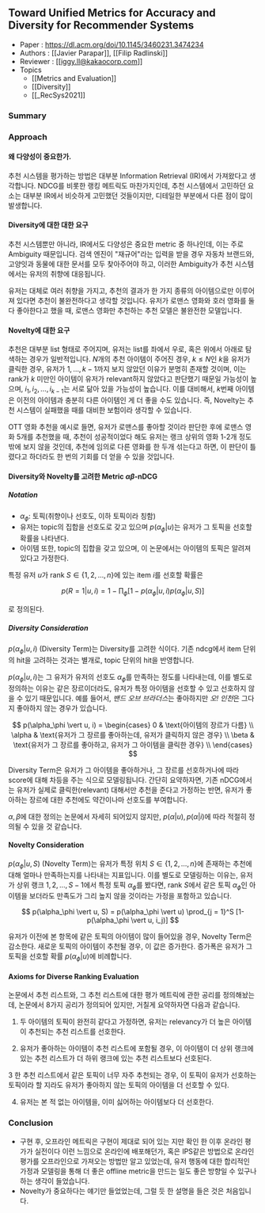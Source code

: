 ## Toward Unified Metrics for Accuracy and Diversity for Recommender Systems
- Paper : https://dl.acm.org/doi/10.1145/3460231.3474234
- Authors : [[Javier Parapar]], [[Filip Radlinski]]
- Reviewer : [[iggy.ll@kakaocorp.com]]
- Topics
	- [[Metrics and Evaluation]]
	- [[Diversity]]
	- [[_RecSys2021]]

### Summary

### Approach
#### 왜 다양성이 중요한가.
추천 시스템을 평가하는 방법은 대부분 Information Retrieval (IR)에서 가져왔다고 생각합니다. NDCG를 비롯한 랭킹 메트릭도 마찬가지인데, 추천 시스템에서 고민하던 요소는 대부분 IR에서 비슷하게 고민했던 것들이지만, 디테일한 부분에서 다른 점이 많이 발생합니다.

#### Diversity에 대한 대한 요구
추천 시스템뿐만 아니라, IR에서도 다양성은 중요한 metric 중 하나인데, 이는 주로 Ambiguity 때문입니다. 검색 엔진이 "재규어"라는 입력을 받을 경우 자동차 브랜드와, 고양잇과 동물에 대한 문서를 모두 찾아주어야 하고, 이러한 Ambiguity가 추천 시스템에서는 유저의 취향에 대응됩니다.

유저는 대체로 여러 취향을 가지고, 추천의 결과가 한 가지 종류의 아이템으로만 이루어져 있다면 추천이 불완전하다고 생각할 것입니다. 유저가 로맨스 영화와 호러 영화를 둘 다 좋아한다고 했을 때, 로맨스 영화만 추천하는 추천 모델은 불완전한 모델입니다.

#### Novelty에 대한 요구
추천은 대부분 list 형태로 주어지며, 유저는 list를 좌에서 우로, 혹은 위에서 아래로 탐색하는 경우가 일반적입니다. $N$개의 추천 아이템이 주어진 경우, $k \leq N$인 $k$을 유저가 클릭한 경우, 유저가 $1, \dots, k-1$까지 보지 않았던 이유가 분명히 존재할 것이며, 이는 rank가 $k$ 미만인 아이템이 유저가 relevant하지 않았다고 판단했기 때문일 가능성이 높으며, $i_1, i_2, \dots, i_{k-1}$는 서로 닮아 있을 가능성이 높습니다. 이를 대비해서, $k$번째 아이템은 이전의 아이템과 충분히 다른 아이템인 게 더 좋을 수도 있습니다. 즉, Novelty는 추천 시스템이 실패했을 때를 대비한 보험이라 생각할 수 있습니다.

OTT 영화 추천을 예시로 들면, 유저가 로맨스를 좋아할 것이라 판단한 후에 로맨스 영화 5개를 추천했을 때, 추천이 성공적이었다 해도 유저는 랭크 상위의 영화 1-2개 정도밖에 보지 않을 것인데, 추천에 임의로 다른 영화를 한 두개 섞는다고 하면, 이 판단이 틀렸다고 하더라도 한 번의 기회를 더 얻을 수 있을 것입니다.

#### Diversity와 Novelty를 고려한 Metric $\alpha\beta$-nDCG
##### Notation
- $\alpha_\phi$: 토픽(취향이나 선호도, 이하 토픽이라 칭함)
- 유저는 topic의 집합을 선호도로 갖고 있으며 $p(\alpha_\phi \vert u)$는 유저가 그 토픽을 선호할 확률을 나타낸다.
- 아이템 또한, topic의 집합을 갖고 있으며, 이 논문에서는 아이템의 토픽은 알려져 있다고 가정한다.

특정 유저 $u$가 rank $S \in \{1, 2, \dots, n\}$에 있는 item $i$를 선호할 확률은

$$
p(R=1  \vert u, i) = 1  -  \prod_{\phi} [1  - p(\alpha_\phi  \vert u, i) p(\alpha_\phi  \vert u, S)]
$$

로 정의된다.

##### Diversity Consideration
$p(\alpha_\phi  \vert u, i)$ (Diversity Term)는 Diversity를 고려한 식이다. 기존 ndcg에서 item 단위의 hit을 고려하는 것과는 별개로, topic 단위의 hit을 반영합니다.

$p(\alpha_\phi \vert u, i)$는 그 유저가 유저의 선호도 $\alpha_\phi$를 만족하는 정도를 나타내는데, 이를 별도로 정의하는 이유는 같은 장르이더라도, 유저가 특정 아이템을 선호할 수 있고 선호하지 않을 수 있기 때문입니다. 예를 들어서, *밴드 오브 브라더스*는 좋아하지만 *오! 인천*은 그다지 좋아하지 않는 경우가 있습니다.

$$
p(\alpha_\phi  \vert u, i) = \begin{cases}
0 & \text{아이템의 장르가 다름}  \\
\alpha & \text{유저가 그 장르를 좋아하는데, 유저가 클릭하지 않은 경우}  \\
\beta & \text{유저가 그 장르를 좋아하고, 유저가 그 아이템을 클릭한 경우}  \\
\end{cases}
$$

Diversity Term은 유저가 그 아이템을 좋아하거나, 그 장르를 선호하거나에 따라 score에 대해 차등을 주는 식으로 모델링됩니다. 간단히 요약하자면, 기존 nDCG에서는 유저가 실제로 클릭한(relevant) 대해서만 추천을 준다고 가정하는 반면, 유저가 좋아하는 장르에 대한 추천에도 약간이나마 선호도를 부여합니다.

$\alpha, \beta$에 대한 정의는 논문에서 자세히 되어있지 않지만, $p(\alpha \vert u), p(\alpha \vert i)$에 따라 적절히 정의될 수 있을 것 같습니다.

#### Novelty Consideration
$p(\alpha_\phi  \vert u, S)$ (Novelty Term)는 유저가 특정 위치 $S\in \{1, 2, \dots, n\}$에 존재하는 추천에 대해 얼마나 만족하는지를 나타내는 지표입니다. 이를 별도로 모델링하는 이유는, 유저가 상위 랭크 $1, 2, \dots, S-1$에서 특정 토픽 $\alpha_\phi$를 봤다면, rank $S$에서 같은 토픽 $\alpha_\phi$인 아이템을 보더라도 만족도가 그리 높지 않을 것이라는 가정을 포함하고 있습니다.

$$
	p(\alpha_\phi  \vert u, S) = p(\alpha_\phi  \vert u)  \prod_{j = 1}^S [1-p(\alpha_\phi  \vert u, i_j)]
$$

유저가 이전에 본 항목에 같은 토픽의 아이템이 많이 들어있을 경우, Novelty Term은 감소한다. 새로운 토픽의 아이템이 추천될 경우, 이 값은 증가한다. 증가폭은 유저가 그 토픽을 선호할 확률 $p(\alpha_\phi \vert u)$에 비례합니다.

 #### Axioms for Diverse Ranking Evaluation
논문에서 추천 리스트와, 그 추천 리스트에 대한 평가 메트릭에 관한 공리를 정의해놨는데, 논문에서 8가지 공리가 정의되어 있지만, 거칠게 요약하자면 다음과 같습니다.

1. 두 아이템의 토픽이 완전히 같다고 가정하면, 유저는 relevancy가 더 높은 아이템이 추천되는 추천 리스트를 선호한다.

2. 유저가 좋아하는 아이템이 추천 리스트에 포함될 경우, 이 아이템이 더 상위 랭크에 있는 추천 리스트가 더 하위 랭크에 있는 추천 리스트보다 선호된다.

3 한 추천 리스트에서 같은 토픽이 너무 자주 추천되는 경우, 이 토픽이 유저가 선호하는 토픽이라 할 지라도 유저가 좋아하지 않는 토픽의 아이템을 더 선호할 수 있다.

4. 유저는 본 적 없는 아이템을, 이미 싫어하는 아이템보다 더 선호한다.


### Conclusion
- 구현 후, 오프라인 메트릭은 구현이 제대로 되어 있는 지만 확인 한 이후 온라인 평가가 실전이다 이런 느낌으로 온라인에 배포해던가, 혹은 IPS같은 방법으로 온라인 평가를 오프라인으로 가져오는 방법만 알고 있었는데, 유저 행동에 대한 합리적인 가정과 모델링을 통해 더 좋은 offline metric을 만드는 일도 좋은 방향일 수 있구나 하는 생각이 들었습니다. 
- Novelty가 중요하다는 얘기만 들었었는데, 그럴 듯 한 설명을 들은 것은 처음입니다.
